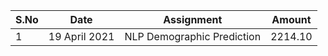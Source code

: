 |S.No| Date | Assignment | Amount |
| --- | --- | --- | --- |
|1| 19 April 2021| NLP Demographic Prediction | 2214.10 |

